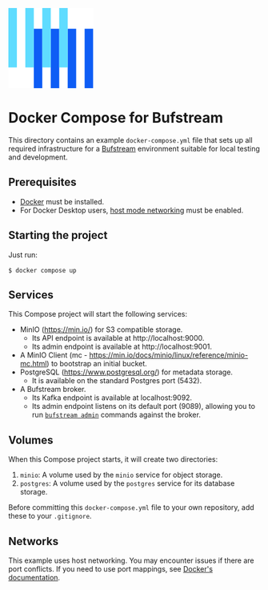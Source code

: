 ![The Buf logo](https://raw.githubusercontent.com/bufbuild/buf-examples/main/.github/buf-logo.svg)

# Docker Compose for Bufstream

This directory contains an example `docker-compose.yml` file that sets up all required infrastructure for a [Bufstream][bufstream] environment suitable for local testing and development.

## Prerequisites

* [Docker][docker] must be installed. 
* For Docker Desktop users, [host mode networking][docker-host-mode-networking] must be enabled.

## Starting the project

Just run:

```
$ docker compose up
```

## Services

This Compose project will start the following services:

- MinIO (https://min.io/) for S3 compatible storage.
  * Its API endpoint is available at http://localhost:9000.
  * Its admin endpoint is available at http://localhost:9001.
- A MinIO Client (mc - https://min.io/docs/minio/linux/reference/minio-mc.html) to bootstrap an initial bucket.
- PostgreSQL (https://www.postgresql.org/) for metadata storage.
  * It is available on the standard Postgres port (5432).
- A Bufstream broker.
  * Its Kafka endpoint is available at localhost:9092.
  * Its admin endpoint listens on its default port (9089), allowing you to run [`bufstream admin`](https://buf.build/docs/bufstream/reference/cli/admin/) commands against the broker.

## Volumes

When this Compose project starts, it will create two directories:

1. `minio`: A volume used by the `minio` service for object storage.
2. `postgres`: A volume used by the `postgres` service for its database storage.

Before committing this `docker-compose.yml` file to your own repository, add these to your `.gitignore`.

## Networks

This example uses host networking. You may encounter issues if there are port conflicts. If you need to use port mappings, see [Docker's documentation](https://docs.docker.com/compose/how-tos/networking/).

[bufstream]: https://buf.build/product/bufstream
[docker]: https://docs.docker.com/engine/install/
[docker-host-mode-networking]: https://docs.docker.com/engine/network/drivers/host/#docker-desktop
